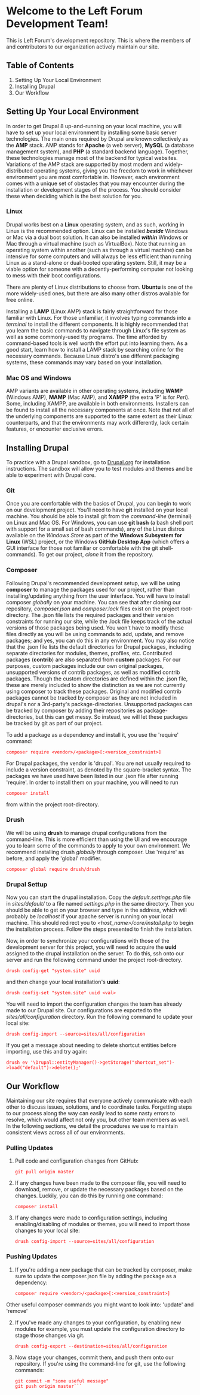 <style>
    code {
        color: red;
    }
</style>

# Welcome to the Left Forum Development Team!
This is Left Forum's development repository. This is where the members of and contributors to our organization actively maintain our site.

## Table of Contents
1. Setting Up Your Local Environment
2. Installing Drupal
3. Our Workflow

## Setting Up Your Local Environment
In order to get Drupal 8 up-and-running on your local machine, you will have to set up your local environment by installing some basic server technologies. The main ones required by Drupal are known collectively as the **AMP** stack. AMP stands for **Apache** (a web server), **MySQL** (a database management system), and **PHP** (a standard backend language). Together, these technologies manage most of the backend for typical websites. Variations of the AMP stack are supported by most modern and widely-distributed operating systems, giving you the freedom to work in whichever environment you are most comfortable in. However, each environment comes with a unique set of obstacles that you may encounter during the installation or development stages of the process. You should consider these when deciding which is the best solution for you.

### Linux
Drupal works best on a **Linux** operating system, and as such, working in Linux is the recommended option. Linux can be installed **_beside_** Windows or Mac via a dual boot solution. It can also be installed **_within_** Windows or Mac through a virtual machine (such as VirtualBox). Note that running an operating system within another (such as through a virtual machine) can be intensive for some computers and will always be less efficient than running Linux as a stand-alone or dual-booted operating system. Still, it may be a viable option for someone with a decently-performing computer not looking to mess with their boot configurations.

There are plenty of Linux distributions to choose from. **Ubuntu** is one of the more widely-used ones, but there are also many other distros available for free online.

Installing a **LAMP** (Linux AMP) stack is fairly straightforward for those familiar with Linux. For those unfamiliar, it involves typing commands into a _terminal_ to install the different components. It is highly recommended that you learn the basic commands to navigate through Linux's file system as well as some commonly-used tty programs. The time afforded by command-based tools is well worth the effort put into learning them. As a good start, learn how to install a LAMP stack by searching online for the necessary commands. Because Linux distro's use different packaging systems, these commands may vary based on your installation.

### Mac OS and Windows
AMP variants are available in other operating systems, including **WAMP** (Windows AMP), **MAMP** (Mac AMP), and **XAMPP** (the extra 'P' is for _Perl_). Some, including XAMPP, are available in both environments. Installers can be found to install all the necessary components at once. Note that not all of the underlying components are supported to the same extent as their Linux counterparts, and that the environments may work differently, lack certain features, or encounter exclusive errors.

## Installing Drupal
To practice with a Drupal sandbox, go to [Drupal.org][drupal] for installation instructions. The sandbox will allow you to test modules and themes and be able to experiment with Drupal core.

### Git
Once you are comfortable with the basics of Drupal, you can begin to work on our development project. You'll need to have **git** installed on your local machine. You should be able to install git from the _command-line_ (terminal) on Linux and Mac OS. For Windows, you can use **git bash** (a bash shell port with support for a small set of bash commands), any of the Linux distros available on the _Windows Store_ as part of the **Windows Subsystem for Linux** (WSL) project, or the Windows **GitHub Desktop App** (which offers a GUI interface for those not familiar or comfortable with the git shell-commands). To get our project, _clone_ it from the repository.

### Composer
Following Drupal's recommended development setup, we will be using **composer** to manage the packages used for our project, rather than installing/updating anything from the user interface. You will have to install composer _globally_ on your machine. You can see that after cloning our repository, _composer.json_ and _composer.lock_ files exist on the project root-directory. The .json file lists the required packages and their version constraints for running our site, while the .lock file keeps track of the actual versions of those packages being used. You won't have to modify these files directly as you will be using commands to add, update, and remove packages; and yes, you can do this in any environment. You may also notice that the .json file lists the default directories for Drupal packages, including separate directories for modules, themes, profiles, etc. Contributed packages (**contrib**) are also separated from **custom** packages. For our purposes, custom packages include our own original packages, unsupported versions of contrib packages, as well as modified contrib packages. Though the custom directories are defined within the .json file, these are merely included to show the distinction as we are not currently using composer to track these packages. Original and modified contrib packages cannot be tracked by composer as they are not included in drupal's nor a 3rd-party's package-directories. Unsupported packages can be tracked by composer by adding their repositories as package-directories, but this can get messy. So instead, we will let these packages be tracked by git as part of our project.

To add a package as a dependency and install it, you use the 'require' command:

`composer require <vendor>/<package>[:<version_constraint>]`

For Drupal packages, the vendor is 'drupal'. You are not usually required to include a version constraint, as denoted by the square-bracket syntax. The packages we have used have been listed in our .json file after running 'require'. In order to install them on your machine, you will need to run

`composer install`

from within the project root-directory.

### Drush
We will be using **drush** to manage drupal configurations from the command-line. This is more efficient than using the UI and we encourage you to learn some of the commands to apply to your own environment. We recommend installing drush _globally_ through composer. Use 'require' as before, and apply the 'global' modifier.

`composer global require drush/drush`

### Drupal Settup
Now you can start the drupal installation. Copy the _default.settings.php_ file in _sites/default/_ to a file named _settings.php_ in the same directory. Then you should be able to get on your browser and type in the address, which will probably be _localhost_ if your apache server is running on your local machine. This should redirect you to _&lt;host_name&gt;/core/install.php_ to begin the installation process. Follow the steps presented to finish the installation.

Now, in order to synchronize your configurations with those of the development server for this project, you will need to acquire the **uuid** assigned to the drupal installation on the server. To do this, ssh onto our server and run the following command under the project root-directory.

`drush config-get "system.site" uuid`

and then change your local installation's **uuid**:

`drush config-set "system.site" uuid <val>`

You will need to import the configuration changes the team has already made to our Drupal site. Our configurations are exported to the _sites/all/configuration_ directory. Run the following command to update your local site:

`drush config-import --source=sites/all/configuration`

If you get a message about needing to delete shortcut entities before importing, use this and try again:

`drush ev '\Drupal::entityManager()->getStorage("shortcut_set")->load("default")->delete();'`

## Our Workflow
Maintaining our site requires that everyone actively communicate with each other to discuss issues, solutions, and to coordinate tasks. Forgetting steps to our process along the way can easily lead to some nasty errors to resolve, which would affect not only you, but other team members as well. In the following sections, we detail the procedures we use to maintain consistent views across all of our environments.

### Pulling Updates
1. Pull code and configuration changes from GitHub:

    `git pull origin master`

2. If any changes have been made to the composer file, you will need to download, remove, or update the necessary packages based on the changes. Luckily, you can do this by running one command:

    `composer install`

3. If any changes were made to configuration settings, including enabling/disabling of modules or themes, you will need to import those changes to your local site:

    `drush config-import --source=sites/all/configuration`

### Pushing Updates
1. If you're adding a new package that can be tracked by composer, make sure to update the composer.json file by adding the package as a dependency:

    `composer require <vendor>/<package>[:<version_constraint>]`

Other useful composer commands you might want to look into: 'update' and 'remove'

2. If you've made any changes to your configuration, by enabling new modules for example, you must update the configuration directory to stage those changes via git.

    `drush config-export --destination=sites/all/configuration`

3. Now stage your changes, commit them, and push them onto our repository. If you're using the command-line for git, use the following commands:

    ```git add .
    git commit -m "some useful message"
    git push origin master```

[drupal]: https://www.drupal.org